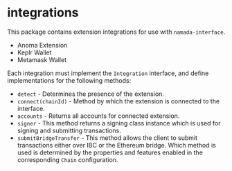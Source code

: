 # integrations

This package contains extension integrations for use with `namada-interface`.

- Anoma Extension
- Keplr Wallet
- Metamask Wallet

Each integration must implement the `Integration` interface, and define implementations for the following methods:

- `detect` - Determines the presence of the extension.
- `connect(chainId)` - Method by which the extension is connected to the interface.
- `accounts` - Returns all accounts for connected extension.
- `signer` - This method returns a signing class instance which is used for signing and submitting transactions.
- `submitBridgeTransfer` - This method allows the client to submit transactions either over IBC or the Ethereum bridge. Which method is used is determined by the properties and features enabled in the corresponding `Chain` configuration.
